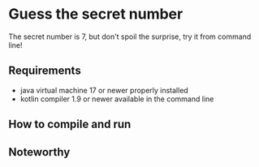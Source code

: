 # Guess the secret number

The secret number is 7, but don't spoil the surprise, try it from command line!

## Requirements

- java virtual machine 17 or newer properly installed
- kotlin compiler 1.9 or newer available in the command line

## How to compile and run

## Noteworthy
